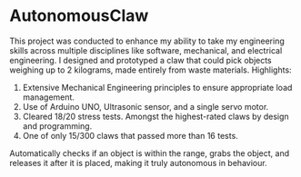# AutonomousClaw
This project was conducted to enhance my ability to take my engineering skills across multiple disciplines like software, mechanical, and electrical engineering. I designed and prototyped a claw that could pick objects weighing up to 2 kilograms, made entirely from waste materials. Highlights:
1. Extensive Mechanical Engineering principles to ensure appropriate load management. 
2. Use of Arduino UNO, Ultrasonic sensor, and a single servo motor. 
3. Cleared 18/20 stress tests. Amongst the highest-rated claws by design and programming.
4. One of only 15/300 claws that passed more than 16 tests. 

Automatically checks if an object is within the range, grabs the object, and releases it after it is placed, making it truly autonomous in behaviour. 
